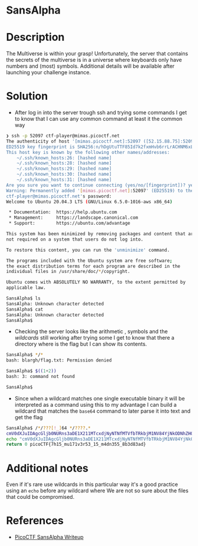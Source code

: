 # SansAlpha

# Description
The Multiverse is within your grasp! Unfortunately, the server that contains the secrets of the multiverse is in a universe where keyboards only have numbers and (most) symbols.
Additional details will be available after launching your challenge instance.

# Solution

-  After log in into the server trough ssh and trying some commands I get to know that I can use any common command at least it the common way

``` bash
❯ ssh -p 52097 ctf-player@mimas.picoctf.net
The authenticity of host '[mimas.picoctf.net]:52097 ([52.15.88.75]:52097)' can't be established.
ED25519 key fingerprint is SHA256:n/hDgUtuTTF85Id7k2fxmHvb6rrLrACHNM6xLZ46AqQ.
This host key is known by the following other names/addresses:
    ~/.ssh/known_hosts:26: [hashed name]
    ~/.ssh/known_hosts:28: [hashed name]
    ~/.ssh/known_hosts:29: [hashed name]
    ~/.ssh/known_hosts:30: [hashed name]
    ~/.ssh/known_hosts:31: [hashed name]
Are you sure you want to continue connecting (yes/no/[fingerprint])? yes
Warning: Permanently added '[mimas.picoctf.net]:52097' (ED25519) to the list of known hosts.
ctf-player@mimas.picoctf.net's password: 
Welcome to Ubuntu 20.04.3 LTS (GNU/Linux 6.5.0-1016-aws x86_64)

 * Documentation:  https://help.ubuntu.com
 * Management:     https://landscape.canonical.com
 * Support:        https://ubuntu.com/advantage

This system has been minimized by removing packages and content that are
not required on a system that users do not log into.

To restore this content, you can run the 'unminimize' command.

The programs included with the Ubuntu system are free software;
the exact distribution terms for each program are described in the
individual files in /usr/share/doc/*/copyright.

Ubuntu comes with ABSOLUTELY NO WARRANTY, to the extent permitted by
applicable law.

SansAlpha$ ls
SansAlpha: Unknown character detected
SansAlpha$ cat
SansAlpha: Unknown character detected
SansAlpha$  

```

- Checking the server looks like the arithmetic , symbols  and the *wildcards* still working after trying some I get to know that there a directory where is the flag but I can show its contents. 

```bash
SansAlpha$ */*
bash: blargh/flag.txt: Permission denied

SansAlpha$ $((1+2))
bash: 3: command not found

SansAlpha$  
```

-  Since when a wildcard matches one single executable binary it will be interpreted as a command using this to my advantage I can build a wildcard that matches the ```base64``` command to later parse it into text and get the flag

```bash
SansAlpha$ /*/???[!_]64 */????.*
cmV0dXJuIDAgcGljb0NURns3aDE1X211MTcxdjNyNTNfMTVfbTRkbjM1NV84YjNkODNhZH0=
echo "cmV0dXJuIDAgcGljb0NURns3aDE1X211MTcxdjNyNTNfMTVfbTRkbjM1NV84YjNkODNhZH0=" | base64 -d
return 0 picoCTF{7h15_mu171v3r53_15_m4dn355_8b3d83ad}
```
# Additional notes

Even if it's rare use wildcards in this particular way it's a good practice using an ```echo``` before any wildcard where We are not so sure about the files that could be compromised. 
# References
- [PicoCTF SansAlpha Writeup](https://lavafroth.is-a.dev/post/picoctf-sansalpha-writeup/)
